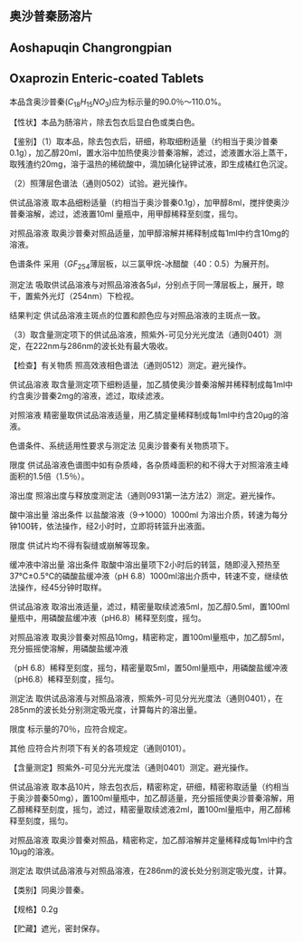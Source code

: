 ## 奥沙普秦肠溶片

## Aoshapuqin Changrongpian

## Oxaprozin Enteric-coated Tablets

本品含奥沙普秦$(C_{18}H_{15}NO_{3})$应为标示量的90.0％～110.0%。

【性状】本品为肠溶片，除去包衣后显白色或类白色。

【鉴别】（1）取本品，除去包衣后，研细，称取细粉适量（约相当于奥沙普秦0.1g），加乙醇20ml，置水浴中加热使奥沙普秦溶解，滤过，滤液置水浴上蒸干，取残渣约20mg，溶于温热的稀硫酸中，滴加碘化铋钾试液，即生成橘红色沉淀。

（2）照薄层色谱法（通则0502）试验。避光操作。

供试品溶液 取本品细粉适量（约相当于奥沙普秦0.1g），加甲醇8ml，搅拌使奥沙普秦溶解，滤过，滤液置10ml 量瓶中，用甲醇稀释至刻度，摇匀。

对照品溶液 取奥沙普秦对照品适量，加甲醇溶解并稀释制成每1ml中约含10mg的溶液。

色谱条件 采用（$GF_{254}$薄层板，以三氯甲烷-冰醋酸（40：0.5）为展开剂。

测定法 吸取供试品溶液与对照品溶液各5μl，分别点于同一薄层板上，展开，晾干，置紫外光灯（254nm）下检视。

结果判定 供试品溶液主斑点的位置和颜色应与对照品溶液的主斑点一致。

（3）取含量测定项下的供试品溶液，照紫外-可见分光光度法（通则0401）测定，在222nm与286nm的波长处有最大吸收。

【检查】有关物质 照高效液相色谱法（通则0512）测定。避光操作。

供试品溶液 取含量测定项下细粉适量，加乙腈使奥沙普秦溶解并稀释制成每1ml中约含奥沙普秦2mg的溶液，滤过，取续滤液。

对照溶液 精密量取供试品溶液适量，用乙腈定量稀释制成每1ml中约含20μg的溶液。

色谱条件、系统适用性要求与测定法 见奥沙普秦有关物质项下。

限度 供试品溶液色谱图中如有杂质峰，各杂质峰面积的和不得大于对照溶液主峰面积的1.5倍（1.5％）。

溶出度 照溶出度与释放度测定法（通则0931第一法方法2）测定。避光操作。

酸中溶出量 溶出条件 以盐酸溶液（9→1000）1000ml 为溶出介质，转速为每分钟100转，依法操作，经2小时时，立即将转篮升出液面。

限度 供试片均不得有裂缝或崩解等现象。

缓冲液中溶出量 溶出条件 取酸中溶出量项下2小时后的转篮，随即浸入预热至37℃±0.5℃的磷酸盐缓冲液（pH 6.8）1000ml溶出介质中，转速不变，继续依法操作，经45分钟时取样。

供试品溶液 取溶出液适量，滤过，精密量取续滤液5ml，加乙醇0.5ml，置100ml量瓶中，用磷酸盐缓冲液（pH6.8）稀释至刻度，摇匀。

对照品溶液 取奥沙普秦对照品10mg，精密称定，置100ml量瓶中，加乙醇5ml，充分振摇使溶解，用磷酸盐缓冲液

（pH 6.8）稀释至刻度，摇匀，精密量取5ml，置50ml量瓶中，用磷酸盐缓冲液（pH6.8）稀释至刻度，摇匀。

测定法 取供试品溶液与对照品溶液，照紫外-可见分光光度法（通则0401），在285nm的波长处分别测定吸光度，计算每片的溶出量。

限度 标示量的70％，应符合规定。

其他 应符合片剂项下有关的各项规定（通则0101）。

【含量测定】照紫外-可见分光光度法（通则0401）测定。避光操作。

供试品溶液 取本品10片，除去包衣后，精密称定，研细，精密称取适量（约相当于奥沙普秦50mg），置100ml量瓶中，加乙醇适量，充分振摇使奥沙普秦溶解，用乙醇稀释至刻度，摇匀，滤过，精密量取续滤液2ml，置100ml量瓶中，用乙醇稀释至刻度，摇匀。

对照品溶液 取奥沙普秦对照品，精密称定，加乙醇溶解并定量稀释成每1ml中约含10μg的溶液。

测定法 取供试品溶液与对照品溶液，在286nm的波长处分别测定吸光度，计算。

【类别】同奥沙普秦。

【规格】0.2g

【贮藏】遮光，密封保存。